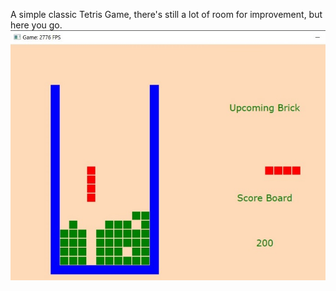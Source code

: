 A simple classic Tetris Game, there's still a lot of room for improvement, but here you go.
<img src="tetris_pic.jpg">
